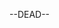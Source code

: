 --DEAD--
<div class="NPC"
data-name="Amaterasu Akira"
data-race="Halfelf"
data-profession="kuchařka, pekařka"
data-age="17"
data-location="Elakdet"
data-info="Informace o postavě"
data-description="Překrásná dívka s rudými vlasy, prodlouženýma zakulacenýma ušima, azurově modrýma očima"
data-tasks="Seznam úkolů"
data-img="Amaterasuakira.jpg"
></div>